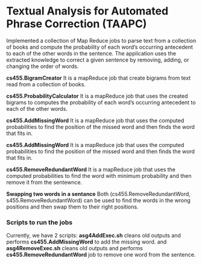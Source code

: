 # Textual Analysis for Automated Phrase Correction (TAAPC)

Implemented a collection of Map Reduce jobs to parse text from a collection of books and compute the probability of each word’s occurring antecedent to each of the other words in the sentence. The application uses the extracted knowledge to correct a given sentence by removing, adding, or changing the order of words.

**cs455.BigramCreator**
 It is a mapReduce job that create bigrams  from text read from a collection of books.
 
**cs455.ProbabilityCalculator**
It is a mapReduce job that uses the created bigrams to computes the probability of each word’s occurring antecedent to each of the other words.

**cs455.AddMissingWord**
It is a mapReduce job that uses the computed probabilities to find the position of the missed word and then finds the word that fits in.

**cs455.AddMissingWord**
It is a mapReduce job that uses the computed probabilities to find the position of the missed word and then finds the word that fits in.

**cs455.RemoveRedundantWord**
It is a mapReduce job that uses the computed probabilities to find the word with minimum probability  and then remove it from the sentewnce.

**Swapping two words in a sentance**
Both (cs455.RemoveRedundantWord, s455.RemoveRedundantWord) can be used to find the words in the wrong positions and then swap them to their right positions.


### Scripts to run the jobs
Currently, we have 2 scripts: **asg4AddExec.sh** cleans old outputs and performs **cs455.AddMissingWord** to add the missing word. and **asg4RemoveExec.sh** cleans old outputs and performs **cs455.RemoveRedundantWord** job to remove one word from the sentence.
